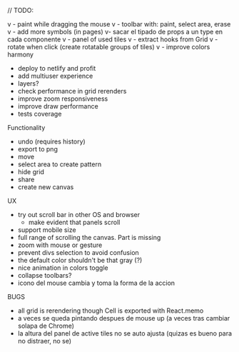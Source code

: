 // TODO:

v - paint while dragging the mouse
v - toolbar with: paint, select area, erase
v - add more symbols (in pages)
v- sacar el tipado de props a un type en cada componente
v - panel of used tiles
v - extract hooks from Grid
v - rotate when click (create rotatable groups of tiles)
v - improve colors harmony

- deploy to netlify and profit
- add multiuser experience
- layers?
- check performance in grid rerenders
- improve zoom responsiveness
- improve draw performance
- tests coverage

Functionality

- undo (requires history)
- export to png
- move
- select area to create pattern
- hide grid
- share
- create new canvas

UX

- try out scroll bar in other OS and browser
  - make evident that panels scroll
- support mobile size
- full range of scrolling the canvas. Part is missing
- zoom with mouse or gesture
- prevent divs selection to avoid confusion
- the default color shouldn't be that gray (?)
- nice animation in colors toggle
- collapse toolbars?
- icono del mouse cambia y toma la forma de la accion

BUGS

- all grid is rerendering though Cell is exported with React.memo
- a veces se queda pintando despues de mouse up (a veces tras cambiar solapa de Chrome)
- la altura del panel de active tiles no se auto ajusta (quizas es bueno para no distraer, no se)
